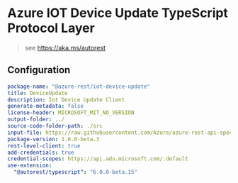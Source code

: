 # Azure IOT Device Update TypeScript Protocol Layer

> see https://aka.ms/autorest

## Configuration

```yaml
package-name: "@azure-rest/iot-device-update"
title: DeviceUpdate
description: Iot Device Update Client
generate-metadata: false
license-header: MICROSOFT_MIT_NO_VERSION
output-folder: ../
source-code-folder-path: ./src
input-file: https://raw.githubusercontent.com/Azure/azure-rest-api-specs/b9b91929c304f8fb44002267b6c98d9fb9dde014/specification/deviceupdate/data-plane/Microsoft.DeviceUpdate/preview/2022-07-01-preview/deviceupdate.json
package-version: 1.0.0-beta.3
rest-level-client: true
add-credentials: true
credential-scopes: https://api.adu.microsoft.com/.default
use-extension:
  "@autorest/typescript": "6.0.0-beta.15"
```
